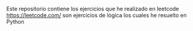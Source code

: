 Este repositorio contiene los ejercicios que he realizado en leetcode https://leetcode.com/
son ejercicios de lógica los cuales he resuelto en Python

